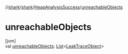 //[shark](../../../index.md)/[shark](../index.md)/[HeapAnalysisSuccess](index.md)/[unreachableObjects](unreachable-objects.md)

# unreachableObjects

[jvm]\
val [unreachableObjects](unreachable-objects.md): [List](https://kotlinlang.org/api/latest/jvm/stdlib/kotlin.collections/-list/index.html)&lt;[LeakTraceObject](../-leak-trace-object/index.md)&gt;
